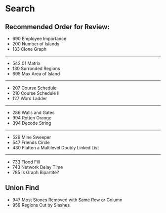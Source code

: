# Search
## Recommended Order for Review:
* 690 Employee Importance
* 200 Number of Islands
* 133 Clone Graph
____
* 542 01 Matrix
* 130 Surronded Regions
* 695 Max Area of Island
____
* 207 Course Schedule
* 210 Course Schedule II
* 127 Word Ladder 
____
* 286 Walls and Gates
* 994 Rotten Orange
* 394 Decode String
_____
* 529 Mine Sweeper
* 547 Friends Circle
* 430 Flatten a Multilevel Doubly Linked List
____
* 733 Flood Fill
* 743 Network Delay Time
* 785 Is Graph Bipartite?



## Union Find
* 947 Most Stones Removed with Same Row or Column
* 959 Regions Cut by Slashes


